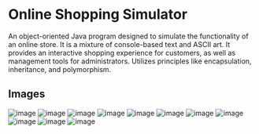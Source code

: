 # Online Shopping Simulator
An object-oriented Java program designed to simulate the functionality of an
online store. It is a mixture of console-based text and ASCII art. It provides an interactive shopping experience for customers, as well as
management tools for administrators. Utilizes principles like encapsulation, inheritance, and polymorphism.

<h2>Images</h2>

![image](https://github.com/user-attachments/assets/2d06a604-b887-4818-9c57-0f1524998b4f)
![image](https://github.com/user-attachments/assets/dbd707e6-0f1c-453a-b5e5-560da71c23cb)
![image](https://github.com/user-attachments/assets/db4bc70b-3119-400a-95b7-d1d56e4ebeac)
![image](https://github.com/user-attachments/assets/26f67107-c6fc-4546-96d3-ed46f3bd193e)
![image](https://github.com/user-attachments/assets/d51072d8-f42d-449c-b72d-2be5c0369cc6)
![image](https://github.com/user-attachments/assets/9e76efea-97dd-47b3-bf6d-12d74c3915b9)
![image](https://github.com/user-attachments/assets/42377cd5-ffc6-4974-bbee-d4515b4c3ef1)
![image](https://github.com/user-attachments/assets/e82f3790-76dc-45c1-96b1-05d017643a30)
![image](https://github.com/user-attachments/assets/728b0275-ae53-49f9-96c6-327cbb8340a6)
![image](https://github.com/user-attachments/assets/22d227f3-fdfd-4f14-826a-1e9c4b784f3f)
![image](https://github.com/user-attachments/assets/477f6263-9878-4076-bcab-e3bd034ccc70)












